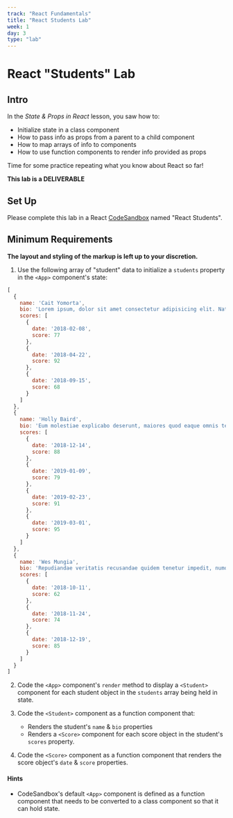 ```yaml
---
track: "React Fundamentals"
title: "React Students Lab"
week: 1
day: 3
type: "lab"
---
```


# React "Students" Lab

## Intro

In the _State & Props in React_ lesson, you saw how to:

- Initialize state in a class component
- How to pass info as props from a parent to a child component
- How to map arrays of info to components
- How to use function components to render info provided as props

Time for some practice repeating what you know about React so far!

**This lab is a DELIVERABLE**

## Set Up

Please complete this lab in a React [CodeSandbox](https://codesandbox.io) named "React Students".

## Minimum Requirements

**The layout and styling of the markup is left up to your discretion.**

1. Use the following array of "student" data to initialize a `students` property in the `<App>` component's state:

```js
[
  {
    name: 'Cait Yomorta',
    bio: 'Lorem ipsum, dolor sit amet consectetur adipisicing elit. Natus placeat nostrum explicabo? Voluptatibus expedita saepe officia optio, commodi totam ratione laudantium ipsum porro molestias, quasi nulla minus vitae laboriosam corrupti Delectus inventore explicabo est odit incidunt rem a recusandae eum pariatur. Aperiam doloremque blanditiis harum voluptate animi fugit beatae asperiores quo, dignissimos sed illum veniam eum accusantium nulla quod voluptatum',
    scores: [
      {
        date: '2018-02-08',
        score: 77
      },
      {
        date: '2018-04-22',
        score: 92
      },
      {
        date: '2018-09-15',
        score: 68
      }
    ]
  },
  {
    name: 'Holly Baird',
    bio: 'Eum molestiae explicabo deserunt, maiores quod eaque omnis tenetur vero ducimus, magnam autem! Quia facere quaerat eum repudiandae dolorum eligendi iure quae. Eos id possimus accusantium, earum animi modi hic.',
    scores: [
      {
        date: '2018-12-14',
        score: 88
      },
      {
        date: '2019-01-09',
        score: 79
      },
      {
        date: '2019-02-23',
        score: 91
      },
      {
        date: '2019-03-01',
        score: 95
      }
    ]
  },
  {
    name: 'Wes Mungia',
    bio: 'Repudiandae veritatis recusandae quidem tenetur impedit, numquam incidunt enim, adipisci id cupiditate asperiores nam perferendis. Facere odit laborum ipsum autem repellendus natus eius doloremque ullam perferendis. Enim repellendus ut veniam?',
    scores: [
      {
        date: '2018-10-11',
        score: 62
      },
      {
        date: '2018-11-24',
        score: 74
      },
      {
        date: '2018-12-19',
        score: 85
      }
    ]
  }
]
```

2. Code the `<App>` component's `render` method to display a `<Student>` component for each student object in the `students` array being held in state.

3. Code the `<Student>` component as a function component that:

	- Renders the student's `name` & `bio` properties
	- Renders a `<Score>` component for each score object in the student's `scores` property.

4. Code the `<Score>` component as a function component that renders the score object's `date` & `score` properties.

#### Hints

- CodeSandbox's default `<App>` component is defined as a function component that needs to be converted to a class component so that it can hold state.


